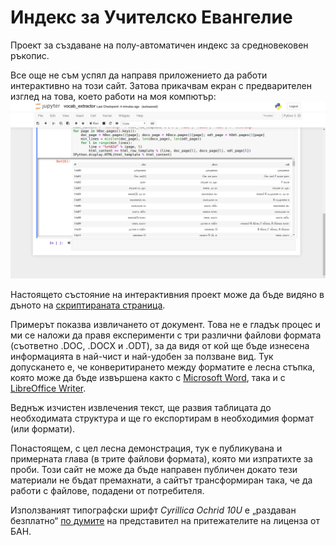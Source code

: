 # Индекс за Учителско Евангелие
Проект за създаване на полу-автоматичен индекс за средновековен ръкопис.

Все още не съм успял да направя приложението да работи интерактивно на този сайт. Затова прикачвам екран с предварителен изглед на това, което работи на моя компютър:
<img src="preview.png"/>

Настоящето състояние на интерактивния проект може да бъде видяно в дъното на <a href="https://github.com/mapto/UchitelskoEvangelie/blob/master/vocab_extractor.ipynb">скриптираната страница</a>.

Примерът показва извличането от документ. Това не е гладък процес и ми се наложи да правя експерименти с три различни файлови формата (съответно .DOC, .DOCX и .ODT), за да видя от кой ще бъде изнесена информацията в най-чист и най-удобен за ползване вид. Тук допускането е, че конверитирането между форматите е лесна стъпка, която може да бъде извършена както с <a href="https://products.office.com/word">Microsoft Word</a>, така и с <a href="https://www.libreoffice.org/discover/writer/">LibreOffice Writer</a>.

Веднъж изчистен извлечения текст, ще развия таблицата до необходимата структура и ще го експортирам в необходимия формат (или формати).

Понастоящем, с цел лесна демонстрация, тук е публикувана и примерната глава (в трите файлови формата), която ми изпратихте за проби. Този сайт не може да бъде направен публичен докато тези материали не бъдат премахнати, а сайтът трансформиран така, че да работи с файлове, подадени от потребителя.

Използваният типографски шрифт *Cyrillica Ochrid 10U* е „раздаван безплатно“ <a href="https://osvedomitel.bg/2020/02/prof-totomanova/">по думите</a> на представител на притежателите на лиценза от БАН.
